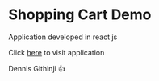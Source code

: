 # Shopping Cart Demo

Application developed in react js

Click [here](https://shopping-cart-demo-ke.netlify.app) to visit application

Dennis Githinji 👍
